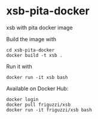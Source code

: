 # xsb-pita-docker
xsb with pita docker image

Build the image with

```
cd xsb-pita-docker
docker build -t xsb .
```

Run it with
```
docker run -it xsb bash
```

Available on Docker Hub:
 
```
docker login
docker pull friguzzi/xsb
docker run -it friguzzi/xsb bash
```
